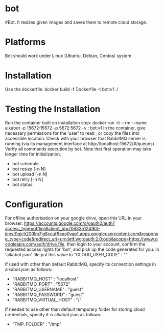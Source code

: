 bot
============
#Bot. It resizes given images and saves them to remote
cloud storage.

# Platforms
Bot should work under Linux (Ubuntu, Debian, Centos) system.

# Installation
Use the dockerfile:
  docker build -f Dockerfile -t bot:v1 ./

# Testing the Installation
Run the container built on installation step:
  docker run -it --rm --name alkabot -p 15672:15672 -p 5672:5672 -v <images location>:<path in the container> bot:v1
In the container, give necessary permissions for the 'user' to read <path in the container>,
or copy the files into accessible location.
Check with your browser that RabbitMQ server is running 
(via its management interface at http://localhost:15672/#/queues)
Verify all commands execution by bot. Note that first operation may take longer time
for initialization.
 - bot schedule <images dir>
 - bot resize [-n N]
 - bot upload [-n N]
 - bot retry [-n N]
 - bot status
 
# Configuration
For offline authorisation on your google drive, open this URL in your browser:
https://accounts.google.com/o/oauth2/auth?access_type=offline&client_id=206335124163-jcest0gjch200lm7lg8ccuf6eao0vap1.apps.googleusercontent.com&response_type=code&redirect_uri=urn:ietf:wg:oauth:2.0:oob&scope=https://www.googleapis.com/auth/drive.file,
then login to your account, confirm the requested access rights for 'bot', and
pick up the code generated for you. In 'alkabot.json' file put this value to 
    "CLOUD_USER_CODE" : "<your code>"

If used with other than default RabbitMQ, specify its connection 
settings in alkabot.json as follows:
   * "RABBITMQ_HOST" : "localhost"
   * "RABBITMQ_PORT" : "5672"
   * "RABBITMQ_USERNAME" : "guest"
   * "RABBITMQ_PASSWORD" : "guest"
   * "RABBITMQ_VIRTUAL_HOST" : "/"
   
If needed to use other than default temporary folder for storing
cloud credentials, specify it in alkabot.json as follows:  
   * "TMP_FOLDER" : "/tmp"



